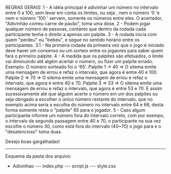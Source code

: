 REGRAS GERAIS:
   1 - A idéia principal é adivinhar um número no intervalo entre 0 a 100, sem levar em conta os limites, ou seja , nem o número '0 'e nem o número '100 ' servem, somente os números entre eles. O acertador, "Adivinhão comeu carne de pavão", toma uma dose.
   2 - Podem jogar qualquer número de pessoas, contanto que dentro da rodada cada participante tenha o direito a apenas um palpite.
   3 - A rodada inicia com quem "perdeu" ou "bebeu", e segue no sentido horário entre os participantes.
         3.1 - Na primeira rodada da primeira vez que o jogo é iniciado deve haver um consenso ou um sorteio entre os jogaores para saber quem fará o primeiro palpite.
   4 - A medida que os palpites são efetuados, o limite vai diminuindo até algém acertar o número, ou fizer um palpite errado.
        Exemplo: O número sorteado foi o '65'.
                         Palpite 1 -> 40 => O sitema emite uma mensagem de errou e refaz o intervalo, que agora é entre 40 e 100.
                         Palpite 2 => 70 => O sitema emite uma mensagem de errou e refaz o intervalo, que agora é entre 40 e 70. 
                         Palpite 3 => 53 => O sitema emite uma mensagem de errou e refaz o intervalo, que agora é entre 53 e 70.
                         E assim sucessivamente até que alguém acerte o número em um dos palpites ou seja obrigado a escolher o único número restante do intervalo, que no exemplo acima seria a escolha do                              número  no intervalo entre  64 e 66, desta forma somente resta o "palpite" 65 para o jogador.
    5 - Caso algum participante informe um número fora do intervalo correto, com por exempo, o intervalo da segunda passagem entre 40 e 70, o participante na sua vez escolhe o número 30, como está fora do intervalo (40~70) o jogo para e o "desatencioso" toma duas.

Desejo boas gargalhadas!

********************************************************
Esquema da pasta dos arquivo:
- Adivinhao
--- index.php
--- script.js
--- style.css
